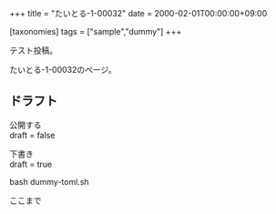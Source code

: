 +++
title = "たいとる-1-00032"
date = 2000-02-01T00:00:00+09:00

[taxonomies]
tags = ["sample","dummy"]
+++

テスト投稿。

たいとる-1-00032のページ。


## ドラフト

公開する  
draft = false

下書き  
draft = true

bash dummy-toml.sh

ここまで
